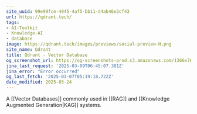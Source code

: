 ```yaml
---
site_uuid: 99e99fce-4945-4af5-bb11-d4ab46e2cf43
url: https://qdrant.tech/
tags:
- AI-Toolkit
- Knowledge-AI
- database
image: https://qdrant.tech/images/previews/social-preview-H.png
site_name: Qdrant
title: Qdrant - Vector Database
og_screenshot_url: https://og-screenshots-prod.s3.amazonaws.com/1366x768/80/false/ef37780f6055b589aa8350ec622e6cd8ca88b400e1f93d1dc47f84add08df01b.jpeg
jina_last_request: '2025-03-09T06:45:07.381Z'
jina_error: "Error occurred"
og_last_fetch: '2025-03-07T05:19:18.722Z'
date_modified: 2025-03-24
---
```



A [[Vector Databases]] commonly used in [[RAG]] and [[Knowledge Augmented Generation|KAG]] systems.

